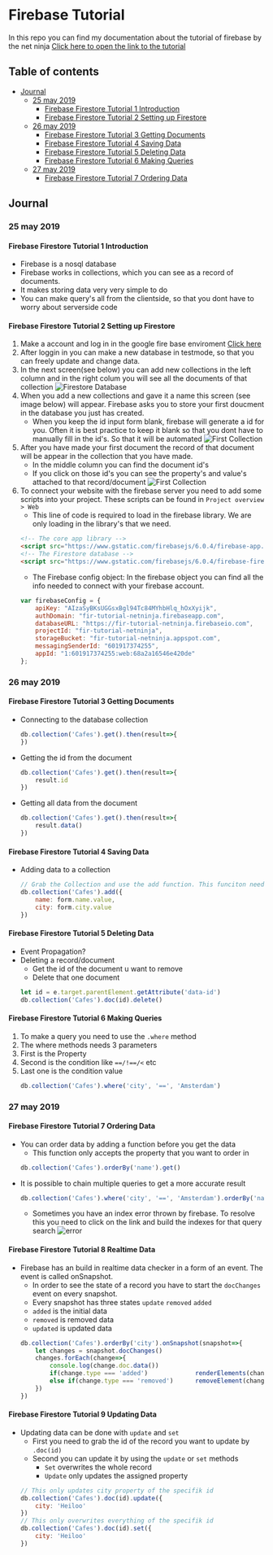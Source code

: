 # Firebase Tutorial
In this repo you can find my documentation about the tutorial of firebase by the net ninja
[Click here to open the link to the tutorial](https://www.youtube.com/watch?v=4d-gIPGzmK4)
## Table of contents
*   [Journal](#journal)
    * [25 may 2019](#25-may-2019)
        * [Firebase Firestore Tutorial 1 Introduction](#firebase-firestore-tutorial-1-introduction)
        * [Firebase Firestore Tutorial 2 Setting up Firestore](#firebase-firestore-tutorial-2-setting-up-firestore)
    * [26 may 2019](#26-may-2019)
        * [Firebase Firestore Tutorial 3 Getting Documents](#firebase-firestore-tutorial-3-getting-documents)
        * [Firebase Firestore Tutorial 4 Saving Data](#firebase-firestore-tutorial-4-saving-data)
        * [Firebase Firestore Tutorial 5 Deleting Data](#firebase-firestore-tutorial-5-deleting-data)
        * [Firebase Firestore Tutorial 6 Making Queries](#firebase-firestore-tutorial-6-making-queries)
    * [27 may 2019](#27-may-2019)
        * [Firebase Firestore Tutorial 7 Ordering Data](#firebase-firestore-tutorial-7-ordering-data)

## Journal
### 25 may 2019
#### Firebase Firestore Tutorial 1 Introduction
*   Firebase is a nosql database
*   Firebase works in collections, which you can see as a record of documents.
*   It makes storing data very very simple to do
*   You can make query's all from the clientside, so that you dont have to worry about serverside code
#### Firebase Firestore Tutorial 2 Setting up Firestore
1.  Make a account and log in in the google fire base enviroment [Click here](https://firebase.google.com)
2.  After loggin in you can make a new database in testmode, so that you can freely update and change data.
3.  In the next screen(see below) you can add new collections in the left column and in the right colum you will see all the documents of that collection
![Firestore Database](./images/readme/Firebase_Interface.png)
4.  When you add a new collections and gave it a name this screen (see image below) will appear. Firebase asks you to store your first doucment in the database you just has created.
    *   When you keep the id input form blank, firebase will generate a id for you. Often it is best practice to keep it blank so that you dont have to manually fill in the id's. So that it will be automated
![First Collection](./images/readme/add_data.png)
5.  After you have made your first document the record of that document will be appear in the collection that you have made.
    *   In the middle column you can find the document id's
    *   If you click on those id's you can see the property's and value's attached to that record/document
![First Collection](./images/readme/Identefire.png)
6.  To connect your website with the firebase server you need to add some scripts into your project. These scripts can be found in `Project overview > Web`
    *   This line of code is required to load in the firebase library. We are only loading in the library's that we need. 
    ```html
    <!-- The core app library -->
    <script src="https://www.gstatic.com/firebasejs/6.0.4/firebase-app.js"></script>
    <!-- The Firestore database -->
    <script src="https://www.gstatic.com/firebasejs/6.0.4/firebase-firestore.js"></script>
    ``` 
    *   The Firebase config object: In the firebase object you can find all the info needed to connect with your firebase account.
    ```js
    var firebaseConfig = {
        apiKey: "AIzaSyBKsUGGsxBgl94Tc84MYhbHlq_hOxXyijk",
        authDomain: "fir-tutorial-netninja.firebaseapp.com",
        databaseURL: "https://fir-tutorial-netninja.firebaseio.com",
        projectId: "fir-tutorial-netninja",
        storageBucket: "fir-tutorial-netninja.appspot.com",
        messagingSenderId: "601917374255",
        appId: "1:601917374255:web:68a2a16546e420de"
    };
    ```
### 26 may 2019
#### Firebase Firestore Tutorial 3 Getting Documents
*   Connecting to the database collection
    ```js
    db.collection('Cafes').get().then(result=>{    
    })
    ```
*   Getting the id from the document
    ```js
    db.collection('Cafes').get().then(result=>{
        result.id    
    })
    ```
*   Getting all data from the document
    ```js
    db.collection('Cafes').get().then(result=>{
        result.data()    
    })
    ```
#### Firebase Firestore Tutorial 4 Saving Data
*   Adding data to a collection
    ```js
    // Grab the Collection and use the add function. This funciton needs an object to save it in the collection
    db.collection('Cafes').add({
        name: form.name.value,
        city: form.city.value
    })
    ```
#### Firebase Firestore Tutorial 5 Deleting Data
*   Event Propagation?
*   Deleting a record/document
    *   Get the id of the document u want to remove
    *   Delete that one document
    ```js
    let id = e.target.parentElement.getAttribute('data-id')
    db.collection('Cafes').doc(id).delete()
    ```
#### Firebase Firestore Tutorial 6 Making Queries
1.  To make a query you need to use the `.where` method
2.  The where methods needs 3 parameters
3.  First is the Property 
4.  Second is the condition like `==/!==/<` etc
5.  Last one is the condition value
    ```js
    db.collection('Cafes').where('city', '==', 'Amsterdam')
    ```  
### 27 may 2019
#### Firebase Firestore Tutorial 7 Ordering Data
*   You can order data by adding a function before you get the data
    *   This function only accepts the property that you want to order in
    ```js
    db.collection('Cafes').orderBy('name').get()
    ```
*   It is possible to chain multiple queries to get a more accurate result
    ```js
    db.collection('Cafes').where('city', '==', 'Amsterdam').orderBy('name').get()
    ```
    *   Sometimes you have an index error thrown by firebase. To resolve this you need to click on the link and build the indexes for that query search
    ![error](images/readme/indexerror.png)
#### Firebase Firestore Tutorial 8 Realtime Data
*   Firebase has an build in realtime data checker in a form of an event. The event is called onSnapshot.
    *   In order to see the state of a record you have to start the `docChanges` event on every snapshot.
    *   Every snapshot has three states `update` `removed` `added`
    *   `added` is the initial data
    *   `removed` is removed data
    *   `updated` is updated data
    ```js
    db.collection('Cafes').orderBy('city').onSnapshot(snapshot=>{
        let changes = snapshot.docChanges()
        changes.forEach(change=>{
            console.log(change.doc.data())
            if(change.type === 'added')             renderElements(change.doc)
            else if(change.type === 'removed')      removeElement(change.doc.id)
        })
    })
    ```
#### Firebase Firestore Tutorial 9 Updating Data
*   Updating data can be done with `update` and `set`
    *   First you need to grab the id of the record you want to update by `.doc(id)`
    *   Second you can update it by using the `update` or `set` methods
        *   `Set` overwrites the whole record
        *   `Update` only updates the assigned property
    ```js
    // This only updates city property of the specifik id
    db.collection('Cafes').doc(id).update({
        city: 'Heiloo'
    })
    // This only overwrites everything of the specifik id
    db.collection('Cafes').doc(id).set({
        city: 'Heiloo'
    })
    ```

